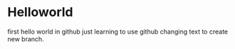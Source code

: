# Helloworld
first hello world in github
just learning to use github
changing text to create new branch.
